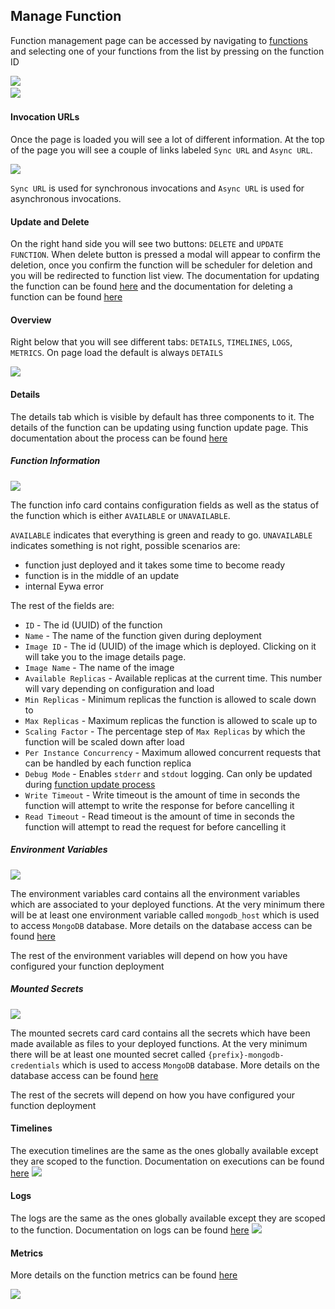 ## Manage Function

Function management page can be accessed by navigating to [functions](/app/functions) and selecting one of your functions from the list by pressing on the function ID

[![](/static/docs/functions/function_create_navbar_location.png)](/static/docs/functions/function_create_navbar_location.png)
&nbsp;  
[![](/static/docs/functions/function_manage_list_select.png)](/static/docs/functions/function_manage_list_select.png)
&nbsp;  


#### Invocation URLs
Once the page is loaded you will see a lot of different information. At the top of the page you will see a couple of links labeled `Sync URL` and `Async URL`.

[![](/static/docs/functions/function_manage_view_urls.png)](/static/docs/functions/function_manage_view_urls.png)

`Sync URL` is used for synchronous invocations and `Async URL` is used for asynchronous invocations.

#### Update and Delete
On the right hand side you will see two buttons: `DELETE` and `UPDATE FUNCTION`. When delete button is pressed a modal will appear to confirm the deletion, once you confirm the function will be scheduler for deletion and you will be redirected to function list view.
The documentation for updating the function can be found [here](/docs/functions/update) and the documentation for deleting a function can be found [here](/docs/functions/delete)


#### Overview
Right below that you will see different tabs: `DETAILS`, `TIMELINES`, `LOGS`, `METRICS`. On page load the default is always `DETAILS`

[![](/static/docs/functions/function_manage_view_tabs.png)](/static/docs/functions/function_manage_view_tabs.png)


#### Details

The details tab which is visible by default has three components to it. The details of the function can be updating using function update page. This documentation about the process can be found [here](/docs/function/update)

##### Function Information

[![](/static/docs/functions/function_manage_view_details_info.png)](/static/docs/functions/function_manage_view_details_info.png)

The function info card contains configuration fields as well as the status of the function which is either `AVAILABLE` or `UNAVAILABLE`.

`AVAILABLE` indicates that everything is green and ready to go. `UNAVAILABLE` indicates something is not right, possible scenarios are:
- function just deployed and it takes some time to become ready
- function is in the middle of an update
- internal Eywa error


The rest of the fields are:

- `ID` - The id (UUID) of the function
- `Name` - The name of the function given during deployment
- `Image ID` - The id (UUID) of the image which is deployed. Clicking on it will take you to the image details page.
- `Image Name` - The name of the image
- `Available Replicas` - Available replicas at the current time. This number will vary depending on configuration and load
- `Min Replicas` - Minimum replicas the function is allowed to scale down to
- `Max Replicas` - Maximum replicas the function is allowed to scale up to
- `Scaling Factor` - The percentage step of `Max Replicas` by which the function will be scaled down after load
- `Per Instance Concurrency` - Maximum allowed concurrent requests that can be handled by each function replica
- `Debug Mode` - Enables `stderr` and `stdout` logging. Can only be updated during [function update process](/docs/function/update)
- `Write Timeout` - Write timeout is the amount of time in seconds the function will attempt to write the response for before cancelling it
- `Read Timeout` - Read timeout is the amount of time in seconds the function will attempt to read the request for before cancelling it


##### Environment Variables

[![](/static/docs/functions/function_manage_view_details_env.png)](/static/docs/functions/function_manage_view_details_env.png)

The environment variables card contains all the environment variables which are associated to your deployed functions. At the very minimum there will be at least one environment variable called `mongodb_host` which is used to access `MongoDB` database. More details on the database access can be found [here](/docs/database/connect)

The rest of the environment variables will depend on how you have configured your function deployment


##### Mounted Secrets

[![](/static/docs/functions/function_manage_view_details_secrets.png)](/static/docs/functions/function_manage_view_details_secrets.png)

The mounted secrets card card contains all the secrets which have been made available as files to your deployed functions. At the very minimum there will be at least one mounted secret called `{prefix}-mongodb-credentials` which is used to access `MongoDB` database. More details on the database access can be found [here](/docs/database/connect)

The rest of the secrets will depend on how you have configured your function deployment

#### Timelines

The execution timelines are the same as the ones globally available except they are scoped to the function. Documentation on executions can be found [here](/docs/executions/overview)
[![](/static/docs/functions/function_manage_view_timelines.png)](/static/docs/functions/function_manage_view_timelines.png)

#### Logs

The logs are the same as the ones globally available except they are scoped to the function. Documentation on logs can be found [here](/docs/logs/overview)
[![](/static/docs/functions/function_manage_view_logs.png)](/static/docs/functions/function_manage_view_logs.png)

#### Metrics

More details on the function metrics can be found [here](/docs/functions/metrics)

[![](/static/docs/functions/function_manage_view_metrics.png)](/static/docs/functions/function_manage_view_metrics.png)

